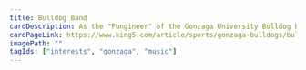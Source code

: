 ```yaml
---
title: Bulldog Band
cardDescription: As the "Fungineer" of the Gonzaga University Bulldog Band, responsibilities include keeping morale up for the 80+ members on weekly trips across the United States for March Madness.
cardPageLink: https://www.king5.com/article/sports/gonzaga-bulldogs/bulldog-band-brings-energy-to-gonzaga-games/293-426827234
imagePath: ""
tagIds: ["interests", "gonzaga", "music"]
---
```

